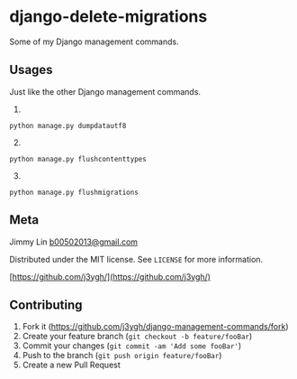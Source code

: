 # django-delete-migrations

Some of my Django management commands.

## Usages

Just like the other Django management commands.

1.
```
python manage.py dumpdatautf8
```

2.
```
python manage.py flushcontenttypes
```

3.
```
python manage.py flushmigrations
```

## Meta

Jimmy Lin <b00502013@gmail.com>

Distributed under the MIT license. See ``LICENSE`` for more information.

[https://github.com/j3ygh/](https://github.com/j3ygh/)

## Contributing

1. Fork it (<https://github.com/j3ygh/django-management-commands/fork>)
2. Create your feature branch (`git checkout -b feature/fooBar`)
3. Commit your changes (`git commit -am 'Add some fooBar'`)
4. Push to the branch (`git push origin feature/fooBar`)
5. Create a new Pull Request
